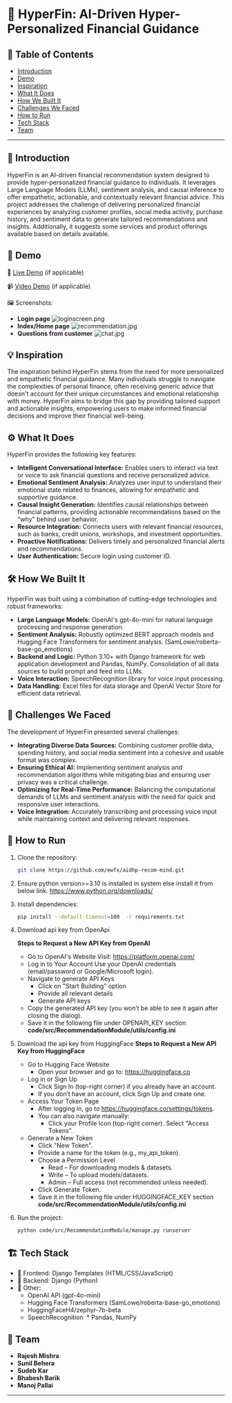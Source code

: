 # 🚀 HyperFin: AI-Driven Hyper-Personalized Financial Guidance

## 📌 Table of Contents

-   [Introduction](#introduction)
-   [Demo](#demo)
-   [Inspiration](#inspiration)
-   [What It Does](#what-it-does)
-   [How We Built It](#how-we-built-it)
-   [Challenges We Faced](#challenges-we-faced)
-   [How to Run](#how-to-run)
-   [Tech Stack](#tech-stack)
-   [Team](#team)

---

## 🎯 Introduction

HyperFin is an AI-driven financial recommendation system designed to provide hyper-personalized financial guidance to individuals. It leverages Large Language Models (LLMs), sentiment analysis, and causal inference to offer empathetic, actionable, and contextually relevant financial advice. This project addresses the challenge of delivering personalized financial experiences by analyzing customer profiles, social media activity, purchase history, and sentiment data to generate tailored recommendations and insights. Additionally, it suggests some services and product offerings available based on details available. 

## 🎥 Demo

🔗   [Live Demo](#) (if applicable)

📹   [Video Demo](#) (if applicable)

🖼️   Screenshots:
* **Login page**
![loginscreen.png](loginscreen.jpg)
* **Index/Home page**
![recommendation.jpg](recommendation.jpg)
* **Questions from customer**
![chat.jpg](chat.jpg)

## 💡 Inspiration

The inspiration behind HyperFin stems from the need for more personalized and empathetic financial guidance. Many individuals struggle to navigate the complexities of personal finance, often receiving generic advice that doesn't account for their unique circumstances and emotional relationship with money. HyperFin aims to bridge this gap by providing tailored support and actionable insights, empowering users to make informed financial decisions and improve their financial well-being.

## ⚙️ What It Does

HyperFin provides the following key features:

* **Intelligent Conversational Interface:** Enables users to interact via text or voice to ask financial questions and receive personalized advice.
* **Emotional Sentiment Analysis:** Analyzes user input to understand their emotional state related to finances, allowing for empathetic and supportive guidance.
* **Causal Insight Generation:** Identifies causal relationships between financial patterns, providing actionable recommendations based on the "why" behind user behavior.
* **Resource Integration:** Connects users with relevant financial resources, such as banks, credit unions, workshops, and investment opportunities.
* **Proactive Notifications:** Delivers timely and personalized financial alerts and recommendations.
* **User Authentication:** Secure login using customer ID.

## 🛠️ How We Built It

HyperFin was built using a combination of cutting-edge technologies and robust frameworks:

* **Large Language Models:** OpenAI's gpt-4o-mini for natural language processing and response generation.
* **Sentiment Analysis:** Robustly optimized BERT approach models and Hugging Face Transformers for sentiment analysis. (SamLowe/roberta-base-go_emotions)
* **Backend and Logic:** Python 3.10+ with Django framework for web application development and Pandas, NumPy. Consolidation of all data sources to build prompt and feed into LLMs.
* **Voice Interaction:** SpeechRecognition library for voice input processing.
* **Data Handling:** Excel files for data storage and OpenAI Vector Store for efficient data retrieval.

## 🚧 Challenges We Faced

The development of HyperFin presented several challenges:

* **Integrating Diverse Data Sources:** Combining customer profile data, spending history, and social media sentiment into a cohesive and usable format was complex.
* **Ensuring Ethical AI:** Implementing sentiment analysis and recommendation algorithms while mitigating bias and ensuring user privacy was a critical challenge.
* **Optimizing for Real-Time Performance:** Balancing the computational demands of LLMs and sentiment analysis with the need for quick and responsive user interactions.
* **Voice Integration:** Accurately transcribing and processing voice input while maintaining context and delivering relevant responses.

## 🏃 How to Run

1.  Clone the repository:

    ```sh
    git clone https://github.com/ewfx/aidhp-recom-mind.git
    ```

2.  Ensure python version>=3.10 is installed in system else install it from below link.
https://www.python.org/downloads/


3. Install dependencies:

    ```sh
    pip install --default-timeout=100  -r requirements.txt
    ```

4. Download api key from OpenApi
    
    **Steps to Request a New API Key from OpenAI**
    * Go to OpenAI's Website
        Visit: https://platform.openai.com/
    * Log in to Your Account
        Use your OpenAI credentials (email/password or Google/Microsoft login).
    * Navigate to generate API Keys
      * Click on "Start Building" option 
      * Provide all relevant details
      * Generate API keys
    * Copy the generated API key (you won’t be able to see it again after closing the dialog).
    * Save it in the following file under OPENAPI_KEY section
        **code/src/RecommendationModule/utils/config.ini**

5. Download the api key from HuggingFace
    **Steps to Request a New API Key from HuggingFace**
    * Go to Hugging Face Website
      * Open your browser and go to: https://huggingface.co
    * Log in or Sign Up
      * Click Sign In (top-right corner) if you already have an account.
      * If you don’t have an account, click Sign Up and create one.
    * Access Your Token Page
      * After logging in, go to https://huggingface.co/settings/tokens.
      * You can also navigate manually:
        * Click your Profile Icon (top-right corner). Select "Access Tokens".
    * Generate a New Token
      * Click "New Token".
      * Provide a name for the token (e.g., my_api_token).
      * Choose a Permission Level
          *  Read – For downloading models & datasets.
          *  Write – To upload models/datasets.
          *  Admin – Full access (not recommended unless needed).
      * Click Generate Token.
      * Save it in the following file under HUGGINGFACE_KEY section
        **code/src/RecommendationModule/utils/config.ini**

        
3. Run the project:

    ```sh
    python code/src/RecommendationModule/manage.py runserver
    ```

## 🏗 Tech Stack

* 🔹   Frontend: Django Templates (HTML/CSS/JavaScript)
* 🔹   Backend: Django (Python)
* 🔹   Other:
    * OpenAI API (gpt-4o-mini)
    * Hugging Face Transformers (SamLowe/roberta-base-go_emotions)
    * HuggingFaceH4/zephyr-7b-beta
    * SpeechRecognition
    * Pandas, NumPy

## 👥 Team

* **Rajesh Mishra** 
* **Sunil Behera**
* **Sudeb Kar**
* **Bhabesh Barik**
* **Manoj Pallai**
---

